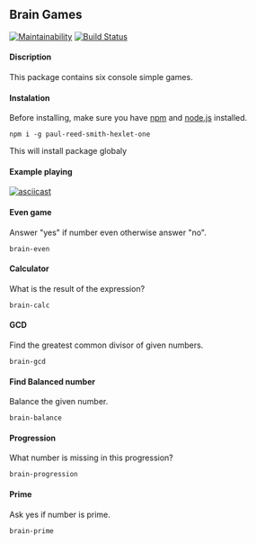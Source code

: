 
## Brain Games
[![Maintainability](https://api.codeclimate.com/v1/badges/e4eff6ca224f4afb9fb1/maintainability)](https://codeclimate.com/github/dmivtr/project-lvl1-s308/maintainability)
[![Build Status](https://travis-ci.org/paul-reed-smith/project-lvl1-s308.svg?branch=master)](https://travis-ci.org/dmivtr/project-lvl1-s308)

#### Discription

This package contains six console simple games. 

#### Instalation

Before installing, make sure you have [npm](https://www.npmjs.com/get-npm) and [node.js](https://nodejs.org/en/) installed.

```npm i -g paul-reed-smith-hexlet-one```

This will install package globaly

#### Example playing 

[![asciicast](https://asciinema.org/a/17ANnm5Vo4UXM0nY4b3EZRP0Z.png)](https://asciinema.org/a/17ANnm5Vo4UXM0nY4b3EZRP0Z)

#### Even game 
Answer "yes" if number even otherwise answer "no".

```brain-even```

#### Calculator
What is the result of the expression?

```brain-calc```

#### GCD
Find the greatest common divisor of given numbers.

```brain-gcd```

#### Find Balanced number 
Balance the given number.

```brain-balance```

#### Progression 
What number is missing in this progression?

```brain-progression```

#### Prime  
Ask yes if number is prime.

```brain-prime```





